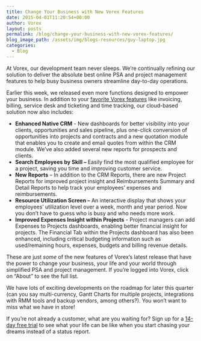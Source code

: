 ```yaml
---
title: Change Your Business with New Vorex Features
date: 2015-04-01T11:20:54+00:00
author: Vorex
layout: posts
permalink: /blog/change-your-business-with-new-vorex-features/
blog_image_path: /assets/img/blogs-resources/guy-laptop.jpg
categories:
  - Blog
---
```

At Vorex, our development team never sleeps. We&#8217;re continually refining our solution to deliver the absolute best online PSA and project management features to help busy business owners streamline day-to-day operations.

<!--more-->

Earlier this week, we released even more functions designed to empower your business. In addition to your [favorite Vorex features](http://www.vorex.com/product/) like invoicing, billing, service desk and ticketing and time tracking, our cloud-based solution now also includes:

  * **Enhanced Native CRM** - New dashboards for better visibility into your clients, opportunities and sales pipeline, plus one-click conversion of opportunities into projects and contracts and a new quotation module that enables you to create and email quotes from within the CRM module. We&#8217;ve also added several new reports for prospects and clients.
  * **Search Employees by Skill &#8211;** Easily find the most qualified employee for a project, saving you time and improving customer service.
  * **New Reports** &#8211; In addition to the CRM Reports, there are new Project Reports for improved project insight and Reimbursements Summary and Detail Reports to help track your employees&#8217; expenses and reimbursements.
  * **Resource Utilization Screen &#8211;** An interactive display that shows your employees&#8217; utilization level over a week, month and year period. Now you don&#8217;t have to guess who is busy and who needs more work.
  * **Improved Expenses Insight within Projects** - Project managers can add Expenses to Projects dashboards, enabling better financial insight for projects. The Financial Tab within the Projects dashboard has also been enhanced, including critical budgeting information such as used/remaining hours, expenses, budgets and billing revenue details.

These are just _some_ of the new features of Vorex&#8217;s latest release that have the power to change your business, your life and your world through simplified PSA and project management. If you&#8217;re logged into Vorex, click on &#8220;About&#8221; to see the full list.

We have lots of exciting developments on the roadmap for later this quarter (can you say multi-currency, Gantt Charts for multiple projects, integrations with RMM tools and backup vendors, among others?). You won&#8217;t want to miss what we have in store!

If you&#8217;re not already a customer, what are you waiting for? Sign up for a [14-day free trial](http://www.vorex.com/free-trial/) to see what your life can be like when you start chasing your dreams instead of a status report.
